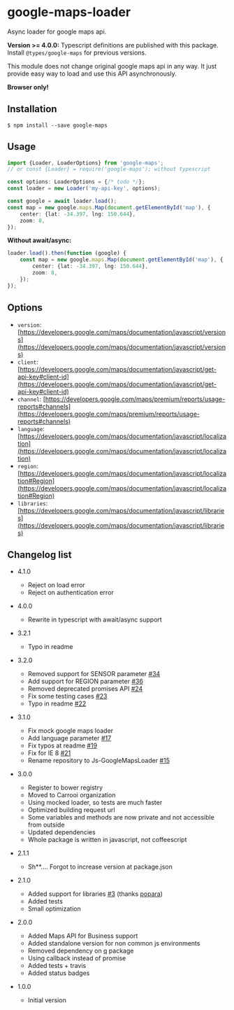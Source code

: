 # google-maps-loader

Async loader for google maps api.

**Version >= 4.0.0:** Typescript definitions are published with this package. Install `@types/google-maps` for previous 
versions.

This module does not change original google maps api in any way. It just provide easy way to load and use this API
asynchronously.

**Browser only!**

## Installation

```
$ npm install --save google-maps
```

## Usage

```typescript
import {Loader, LoaderOptions} from 'google-maps';
// or const {Loader} = require('google-maps'); without typescript

const options: LoaderOptions = {/* todo */};
const loader = new Loader('my-api-key', options);

const google = await loader.load();
const map = new google.maps.Map(document.getElementById('map'), {
    center: {lat: -34.397, lng: 150.644},
    zoom: 8,
});
```

**Without await/async:**

```typescript
loader.load().then(function (google) {
    const map = new google.maps.Map(document.getElementById('map'), {
        center: {lat: -34.397, lng: 150.644},
        zoom: 8,
    });
});
```

## Options

* `version`: [https://developers.google.com/maps/documentation/javascript/versions](https://developers.google.com/maps/documentation/javascript/versions)
* `client`: [https://developers.google.com/maps/documentation/javascript/get-api-key#client-id](https://developers.google.com/maps/documentation/javascript/get-api-key#client-id)
* `channel`: [https://developers.google.com/maps/premium/reports/usage-reports#channels](https://developers.google.com/maps/premium/reports/usage-reports#channels)
* `language`: [https://developers.google.com/maps/documentation/javascript/localization](https://developers.google.com/maps/documentation/javascript/localization)
* `region`: [https://developers.google.com/maps/documentation/javascript/localization#Region](https://developers.google.com/maps/documentation/javascript/localization#Region)
* `libraries`: [https://developers.google.com/maps/documentation/javascript/libraries](https://developers.google.com/maps/documentation/javascript/libraries)

## Changelog list

* 4.1.0
    + Reject on load error
    + Reject on authentication error

* 4.0.0
    + Rewrite in typescript with await/async support

* 3.2.1
    + Typo in readme

* 3.2.0
    + Removed support for SENSOR parameter [#34](https://github.com/Carrooi/Js-GoogleMapsLoader/pull/34)
    + Add support for REGION parameter [#36](https://github.com/Carrooi/Js-GoogleMapsLoader/pull/36)
    + Removed deprecated promises API [#24](https://github.com/Carrooi/Js-GoogleMapsLoader/issues/24)
    + Fix some testing cases [#23](https://github.com/Carrooi/Js-GoogleMapsLoader/pull/23)
    + Typo in readme [#22](https://github.com/Carrooi/Js-GoogleMapsLoader/pull/22)

* 3.1.0
    + Fix mock google maps loader 
    + Add language parameter [#17](https://github.com/Carrooi/Js-GoogleMapsLoader/pull/17)
    + Fix typos at readme [#19](https://github.com/Carrooi/Js-GoogleMapsLoader/pull/19)
    + Fix for IE 8 [#21](https://github.com/Carrooi/Js-GoogleMapsLoader/pull/21)
    + Rename repository to Js-GoogleMapsLoader [#15](https://github.com/Carrooi/Js-GoogleMapsLoader/issues/15)

* 3.0.0
    + Register to bower registry
    + Moved to Carrooi organization
    + Using mocked loader, so tests are much faster
    + Optimized building request url
    + Some variables and methods are now private and not accessible from outside
    + Updated dependencies
    + Whole package is written in javascript, not coffeescript

* 2.1.1
    + Sh**.... Forgot to increase version at package.json

* 2.1.0
    + Added support for libraries [#3](https://github.com/Carrooi/Js-GoogleMapsLoader/pull/3) (thanks [popara](https://github.com/popara))
    + Added tests
    + Small optimization

* 2.0.0
    + Added Maps API for Business support
    + Added standalone version for non common js environments
    + Removed dependency on [q](https://github.com/kriskowal/q) package
    + Using callback instead of promise
    + Added tests + travis
    + Added status badges

* 1.0.0
    + Initial version
